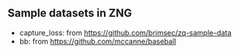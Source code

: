## Sample datasets in ZNG

* capture_loss: from https://github.com/brimsec/zq-sample-data
* bb: from https://github.com/mccanne/baseball

